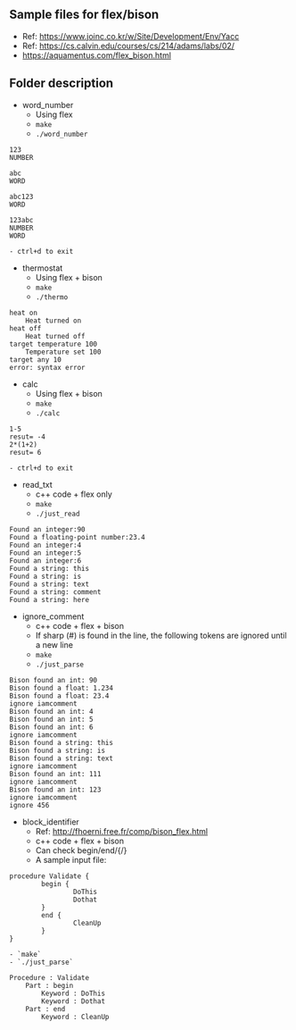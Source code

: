 ## Sample files for flex/bison
- Ref: https://www.joinc.co.kr/w/Site/Development/Env/Yacc
- Ref: https://cs.calvin.edu/courses/cs/214/adams/labs/02/
- https://aquamentus.com/flex_bison.html

## Folder description
- word_number
    - Using flex
    - `make`
    - `./word_number`
```
123
NUMBER

abc
WORD

abc123
WORD

123abc
NUMBER
WORD
```
    - ctrl+d to exit
- thermostat
    - Using flex + bison
    - `make`
    - `./thermo`
```
heat on
	Heat turned on
heat off
	Heat turned off
target temperature 100
	Temperature set 100
target any 10
error: syntax error
```
- calc
    - Using flex + bison
    - `make`
    - `./calc`
```
1-5
resut= -4
2*(1+2)
resut= 6
```
    - ctrl+d to exit

- read_txt
    - c++ code + flex only
    - `make`
    - `./just_read`
```
Found an integer:90
Found a floating-point number:23.4
Found an integer:4
Found an integer:5
Found an integer:6
Found a string: this
Found a string: is
Found a string: text
Found a string: comment
Found a string: here
```
- ignore_comment
    - c++ code + flex + bison
    - If sharp (#) is found in the line, the following tokens are ignored until a new line
    - `make`
    - `./just_parse`
```    
Bison found an int: 90
Bison found a float: 1.234
Bison found a float: 23.4
ignore iamcomment
Bison found an int: 4
Bison found an int: 5
Bison found an int: 6
ignore iamcomment
Bison found a string: this
Bison found a string: is
Bison found a string: text
ignore iamcomment
Bison found an int: 111
ignore iamcomment
Bison found an int: 123
ignore iamcomment
ignore 456
```
- block_identifier
    - Ref: http://fhoerni.free.fr/comp/bison_flex.html
    - c++ code + flex + bison
    - Can check begin/end/{/}
    - A sample input file:
```
procedure Validate {
        begin {
                DoThis
                Dothat
        }
        end {
                CleanUp
        }
}
```
    - `make`
    - `./just_parse`
```    
Procedure : Validate
	Part : begin
		Keyword : DoThis
		Keyword : Dothat
	Part : end
		Keyword : CleanUp
```

